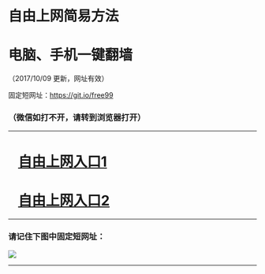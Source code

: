 ﻿# 自由上网简易方法

# 电脑、手机一键翻墙

（2017/10/09 更新，网址有效）

固定短网址：https://git.io/free99

### （微信如打不开，请转到浏览器打开）


***





# &nbsp;&nbsp; <a href="http://ft3075924202.fwq-tz-1001.info/fwqtz01.html?t=100900115735 " target="_blank">自由上网入口1</a>
# &nbsp;&nbsp; <a href="http://ft3124413643.fwq-tz-1002.info/fwqtz02.html?t=10090012207 " target="_blank">自由上网入口2</a>
***

### 请记住下图中固定短网址：

<img src="https://s3-us-west-2.amazonaws.com/fwq-1001/yjfq-20170905okok.png" /> 


***

